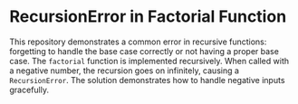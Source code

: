 # RecursionError in Factorial Function

This repository demonstrates a common error in recursive functions: forgetting to handle the base case correctly or not having a proper base case. The `factorial` function is implemented recursively. When called with a negative number, the recursion goes on infinitely, causing a `RecursionError`. The solution demonstrates how to handle negative inputs gracefully.